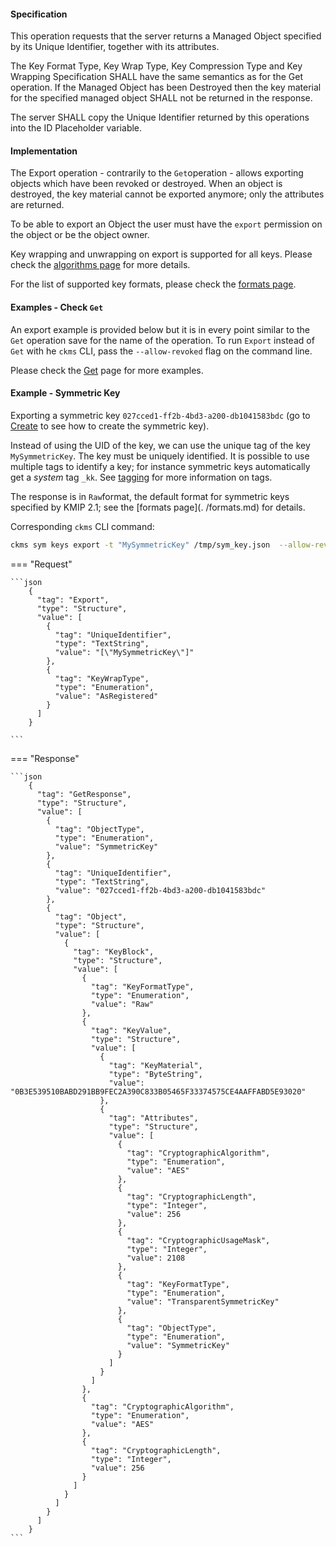 #### Specification

This operation requests that the server returns a Managed Object specified by its Unique Identifier, together with its
attributes.

The Key Format Type, Key Wrap Type, Key Compression Type and Key Wrapping Specification SHALL have the same semantics as
for the Get operation. If the Managed Object has been Destroyed then the key material for the specified managed object
SHALL not be returned in the response.

The server SHALL copy the Unique Identifier returned by this operations into the ID Placeholder variable.

#### Implementation

The Export operation - contrarily to the `Get`operation - allows exporting objects which have been revoked or
destroyed.
When an object is destroyed, the key material cannot be exported anymore; only the attributes are returned.

To be able to export an Object the user must have the `export` permission on the object or be the object owner.

Key wrapping and unwrapping on export is supported for all keys. Please check the [algorithms page](../algorithms.md)
for more details.

For the list of supported key formats, please check the [formats page](./formats.md).

#### Examples -  Check `Get`

An export example is provided below but it is in every point similar to the `Get` operation save for the
name of the operation. To run `Export` instead of `Get` with he `ckms` CLI, pass the `--allow-revoked` flag on the
command line.

Please check the [Get](./_get.md) page for more examples.

#### Example - Symmetric Key

Exporting a symmetric key `027cced1-ff2b-4bd3-a200-db1041583bdc` (go to [Create](./_create.md) to see how to create the
symmetric key).

Instead of using the UID of the key, we can use the unique tag of the key `MySymmetricKey`. The key must be uniquely
identified. It is possible to use multiple tags to identify a key; for instance symmetric keys automatically get a
*system* tag `_kk`. See [tagging](./tagging.md) for more information on tags.

The response is in `Raw`format, the default format for symmetric keys specified by KMIP 2.1; see the [formats page](.
/formats.md) for details.

Corresponding `ckms` CLI command:

```bash
ckms sym keys export -t "MySymmetricKey" /tmp/sym_key.json  --allow-revoked
```

=== "Request"

    ```json
        {
          "tag": "Export",
          "type": "Structure",
          "value": [
            {
              "tag": "UniqueIdentifier",
              "type": "TextString",
              "value": "[\"MySymmetricKey\"]"
            },
            {
              "tag": "KeyWrapType",
              "type": "Enumeration",
              "value": "AsRegistered"
            }
          ]
        }

    ```

=== "Response"

    ```json
        {
          "tag": "GetResponse",
          "type": "Structure",
          "value": [
            {
              "tag": "ObjectType",
              "type": "Enumeration",
              "value": "SymmetricKey"
            },
            {
              "tag": "UniqueIdentifier",
              "type": "TextString",
              "value": "027cced1-ff2b-4bd3-a200-db1041583bdc"
            },
            {
              "tag": "Object",
              "type": "Structure",
              "value": [
                {
                  "tag": "KeyBlock",
                  "type": "Structure",
                  "value": [
                    {
                      "tag": "KeyFormatType",
                      "type": "Enumeration",
                      "value": "Raw"
                    },
                    {
                      "tag": "KeyValue",
                      "type": "Structure",
                      "value": [
                        {
                          "tag": "KeyMaterial",
                          "type": "ByteString",
                          "value": "0B3E539510BABD291BB9FEC2A390C833B05465F33374575CE4AAFFABD5E93020"
                        },
                        {
                          "tag": "Attributes",
                          "type": "Structure",
                          "value": [
                            {
                              "tag": "CryptographicAlgorithm",
                              "type": "Enumeration",
                              "value": "AES"
                            },
                            {
                              "tag": "CryptographicLength",
                              "type": "Integer",
                              "value": 256
                            },
                            {
                              "tag": "CryptographicUsageMask",
                              "type": "Integer",
                              "value": 2108
                            },
                            {
                              "tag": "KeyFormatType",
                              "type": "Enumeration",
                              "value": "TransparentSymmetricKey"
                            },
                            {
                              "tag": "ObjectType",
                              "type": "Enumeration",
                              "value": "SymmetricKey"
                            }
                          ]
                        }
                      ]
                    },
                    {
                      "tag": "CryptographicAlgorithm",
                      "type": "Enumeration",
                      "value": "AES"
                    },
                    {
                      "tag": "CryptographicLength",
                      "type": "Integer",
                      "value": 256
                    }
                  ]
                }
              ]
            }
          ]
        }
    ```
